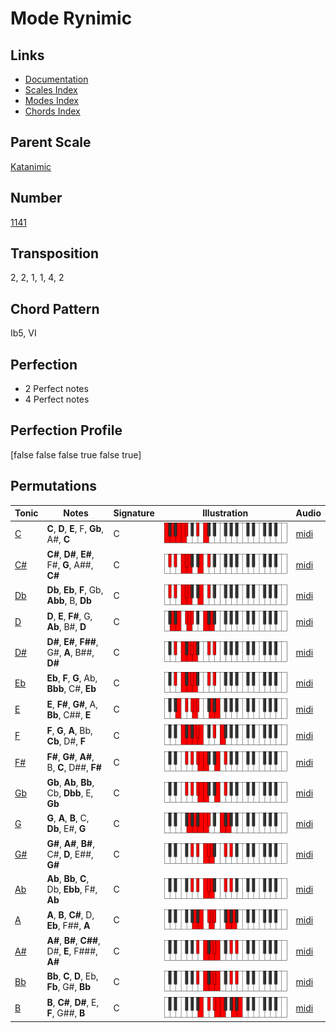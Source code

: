 # Mode Rynimic

## Links

- [Documentation](README.md)
- [Scales Index](Scales.md)
- [Modes Index](Modes.md)
- [Chords Index](Chords.md)

## Parent Scale

[Katanimic](ScaleKatanimic.md)

## Number

[1141](https://ianring.com/musictheory/scales/1141)

## Transposition

2, 2, 1, 1, 4, 2

## Chord Pattern

Ib5, VI

## Perfection

- 2 Perfect notes
- 4 Perfect notes

## Perfection Profile

[false false false true false true]

## Permutations

| Tonic | Notes | Signature | Illustration | Audio |
|-------|-------|-----------|--------------|-------|
| [C](ModeCNaturalRynimic.md) | **C**, **D**, **E**, F, **Gb**, A#, **C** | C | ![CNaturalRynimic](ModeCNaturalRynimic.png) | [midi](https://github.com/edipermadi/music/blob/main/docs/ModeCNaturalRynimic.mid?raw=true) |
| [C#](ModeCSharpRynimic.md) | **C#**, **D#**, **E#**, F#, **G**, A##, **C#** | C | ![CSharpRynimic](ModeCSharpRynimic.png) | [midi](https://github.com/edipermadi/music/blob/main/docs/ModeCSharpRynimic.mid?raw=true) |
| [Db](ModeDFlatRynimic.md) | **Db**, **Eb**, **F**, Gb, **Abb**, B, **Db** | C | ![DFlatRynimic](ModeDFlatRynimic.png) | [midi](https://github.com/edipermadi/music/blob/main/docs/ModeDFlatRynimic.mid?raw=true) |
| [D](ModeDNaturalRynimic.md) | **D**, **E**, **F#**, G, **Ab**, B#, **D** | C | ![DNaturalRynimic](ModeDNaturalRynimic.png) | [midi](https://github.com/edipermadi/music/blob/main/docs/ModeDNaturalRynimic.mid?raw=true) |
| [D#](ModeDSharpRynimic.md) | **D#**, **E#**, **F##**, G#, **A**, B##, **D#** | C | ![DSharpRynimic](ModeDSharpRynimic.png) | [midi](https://github.com/edipermadi/music/blob/main/docs/ModeDSharpRynimic.mid?raw=true) |
| [Eb](ModeEFlatRynimic.md) | **Eb**, **F**, **G**, Ab, **Bbb**, C#, **Eb** | C | ![EFlatRynimic](ModeEFlatRynimic.png) | [midi](https://github.com/edipermadi/music/blob/main/docs/ModeEFlatRynimic.mid?raw=true) |
| [E](ModeENaturalRynimic.md) | **E**, **F#**, **G#**, A, **Bb**, C##, **E** | C | ![ENaturalRynimic](ModeENaturalRynimic.png) | [midi](https://github.com/edipermadi/music/blob/main/docs/ModeENaturalRynimic.mid?raw=true) |
| [F](ModeFNaturalRynimic.md) | **F**, **G**, **A**, Bb, **Cb**, D#, **F** | C | ![FNaturalRynimic](ModeFNaturalRynimic.png) | [midi](https://github.com/edipermadi/music/blob/main/docs/ModeFNaturalRynimic.mid?raw=true) |
| [F#](ModeFSharpRynimic.md) | **F#**, **G#**, **A#**, B, **C**, D##, **F#** | C | ![FSharpRynimic](ModeFSharpRynimic.png) | [midi](https://github.com/edipermadi/music/blob/main/docs/ModeFSharpRynimic.mid?raw=true) |
| [Gb](ModeGFlatRynimic.md) | **Gb**, **Ab**, **Bb**, Cb, **Dbb**, E, **Gb** | C | ![GFlatRynimic](ModeGFlatRynimic.png) | [midi](https://github.com/edipermadi/music/blob/main/docs/ModeGFlatRynimic.mid?raw=true) |
| [G](ModeGNaturalRynimic.md) | **G**, **A**, **B**, C, **Db**, E#, **G** | C | ![GNaturalRynimic](ModeGNaturalRynimic.png) | [midi](https://github.com/edipermadi/music/blob/main/docs/ModeGNaturalRynimic.mid?raw=true) |
| [G#](ModeGSharpRynimic.md) | **G#**, **A#**, **B#**, C#, **D**, E##, **G#** | C | ![GSharpRynimic](ModeGSharpRynimic.png) | [midi](https://github.com/edipermadi/music/blob/main/docs/ModeGSharpRynimic.mid?raw=true) |
| [Ab](ModeAFlatRynimic.md) | **Ab**, **Bb**, **C**, Db, **Ebb**, F#, **Ab** | C | ![AFlatRynimic](ModeAFlatRynimic.png) | [midi](https://github.com/edipermadi/music/blob/main/docs/ModeAFlatRynimic.mid?raw=true) |
| [A](ModeANaturalRynimic.md) | **A**, **B**, **C#**, D, **Eb**, F##, **A** | C | ![ANaturalRynimic](ModeANaturalRynimic.png) | [midi](https://github.com/edipermadi/music/blob/main/docs/ModeANaturalRynimic.mid?raw=true) |
| [A#](ModeASharpRynimic.md) | **A#**, **B#**, **C##**, D#, **E**, F###, **A#** | C | ![ASharpRynimic](ModeASharpRynimic.png) | [midi](https://github.com/edipermadi/music/blob/main/docs/ModeASharpRynimic.mid?raw=true) |
| [Bb](ModeBFlatRynimic.md) | **Bb**, **C**, **D**, Eb, **Fb**, G#, **Bb** | C | ![BFlatRynimic](ModeBFlatRynimic.png) | [midi](https://github.com/edipermadi/music/blob/main/docs/ModeBFlatRynimic.mid?raw=true) |
| [B](ModeBNaturalRynimic.md) | **B**, **C#**, **D#**, E, **F**, G##, **B** | C | ![BNaturalRynimic](ModeBNaturalRynimic.png) | [midi](https://github.com/edipermadi/music/blob/main/docs/ModeBNaturalRynimic.mid?raw=true) |
